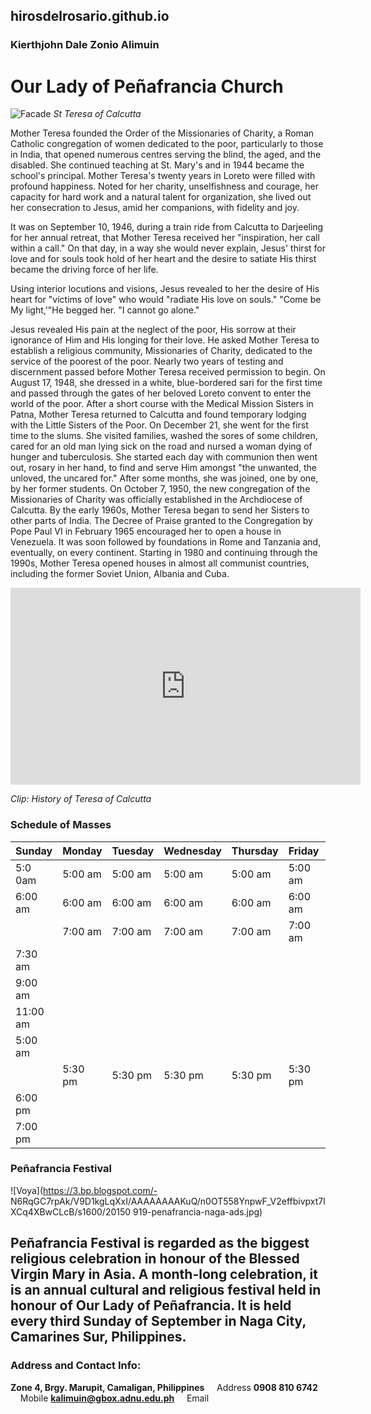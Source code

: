 ## hirosdelrosario.github.io
### Kierthjohn Dale Zonio Alimuin
# Our Lady of Peñafrancia Church

![Facade](https://1.bp.blogspot.com/-IdsvMzVwpRI/T84TdDzLGGI/AAAAAAAADqc/QOD44MxBGh8/s1600/IMG_7888.JPG "Church Facade")
*St Teresa of Calcutta*

Mother Teresa founded the Order of the Missionaries of Charity, a Roman Catholic congregation of women dedicated to the poor, particularly to those in India, that opened numerous centres serving the blind, the aged, and the disabled.
She continued teaching at St. Mary's and in 1944 became the school's principal. Mother Teresa's twenty years in Loreto were filled with profound happiness. Noted for her charity, unselfishness and courage, her capacity for hard work and a natural talent for organization, she lived out her consecration to Jesus, amid her companions, with fidelity and joy.

It was on September 10, 1946, during a train ride from Calcutta to Darjeeling for her annual retreat, that Mother Teresa received her "inspiration, her call within a call." On that day, in a way she would never explain, Jesus' thirst for love and for souls took hold of her heart and the desire to satiate His thirst became the driving force of her life.

Using   interior locutions and visions, Jesus revealed to her the desire of His heart for "victims of love" who would "radiate His love on souls." "Come be My light,'"He begged her. "I cannot go alone."

Jesus revealed His pain at the neglect of the poor, His sorrow at their ignorance of Him and His longing for their love. He asked Mother Teresa to establish a religious community, Missionaries of Charity, dedicated to the service of the poorest of the poor. Nearly two years of testing and discernment passed before Mother Teresa received permission to begin. On August 17, 1948, she dressed in a white, blue-bordered sari for the first time and passed through the gates of her beloved Loreto convent to enter the world of the poor. After a short course with the Medical Mission Sisters in Patna, Mother Teresa returned to Calcutta and found temporary lodging with the Little Sisters of the Poor. On December 21, she went for the first time to the slums. She visited families, washed the sores of some children, cared for an old man lying sick on the road and nursed a woman dying of hunger and tuberculosis. She started each day with communion then went out, rosary in her hand, to find and serve Him amongst "the unwanted, the unloved, the uncared for." After some months, she was joined, one by one, by her former students. On October 7, 1950, the new congregation of the Missionaries of Charity was officially established in the Archdiocese of Calcutta. By the early 1960s, Mother Teresa began to send her Sisters to other parts of India. The Decree of Praise granted to the Congregation by Pope Paul VI in February 1965 encouraged her to open a house in Venezuela. It was soon followed by foundations in Rome and Tanzania and, eventually, on every continent. Starting in 1980 and continuing through the 1990s, Mother Teresa opened houses in almost all communist countries, including the former Soviet Union, Albania and Cuba.

<iframe width="560" height="315" src="https://www.youtube.com/embed/jt7G1x7A1T8?si=XNpPXVj7ovaN8n8_" title="YouTube video player" frameborder="0" allow="accelerometer; autoplay; clipboard-write; encrypted-media; gyroscope; picture-in-picture; web-share" allowfullscreen></iframe>

*Clip: History of Teresa of Calcutta*

### Schedule of Masses

| Sunday | Monday | Tuesday | Wednesday | Thursday | Friday | Saturday |
|--------|--------|---------|-----------|----------|--------|----------|
| 5:0 0am | 5:00 am | 5:00 am | 5:00 am | 5:00 am | 5:00 am | 5:00 am |
| 6:00 am | 6:00 am | 6:00 am | 6:00 am | 6:00 am | 6:00 am | 6:00 am |
| | 7:00 am | 7:00 am | 7:00 am | 7:00 am | 7:00 am | 7:00 am |
| 7:30 am | | | | | | |
| 9:00 am | | | | | | |
| 11:00 am | | | | | | |
| 5:00 am | | | | | | |
| | 5:30 pm | 5:30 pm | 5:30 pm | 5:30 pm | 5:30 pm | 5:30 pm |
| 6:00 pm | | | | | | |
| 7:00 pm | | | | | | |

### Peñafrancia Festival

![Voya](https://3.bp.blogspot.com/-
N6RqGC7rpAk/V9D1kgLqXxI/AAAAAAAAKuQ/n0OT558YnpwF_V2effbivpxt7lXCq4XBwCLcB/s1600/20150
919-penafrancia-naga-ads.jpg)

Peñafrancia Festival is regarded as the biggest religious celebration in honour of the Blessed Virgin Mary
in Asia. A month-long celebration, it is an annual cultural and religious festival held in honour of Our Lady
of Peñafrancia. It is held every third Sunday of September in Naga City, Camarines Sur, Philippines.
----
### Address and Contact Info:
 **Zone 4, Brgy. Marupit, Camaligan, Philippines**
&nbsp;&nbsp;&nbsp;&nbsp;Address
**0908 810 6742**
&nbsp;&nbsp;&nbsp;&nbsp;Mobile
 **kalimuin@gbox.adnu.edu.ph**
&nbsp;&nbsp;&nbsp;&nbsp;Email
